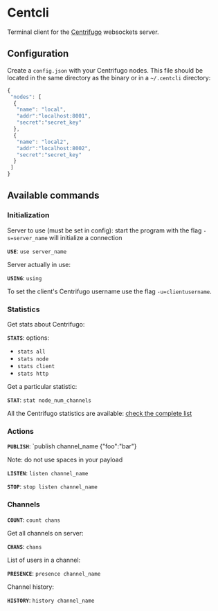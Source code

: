 # Centcli

Terminal client for the [Centrifugo](https://github.com/centrifugal/centrifugo/) websockets server.

## Configuration

Create a `config.json` with your Centrifugo nodes. This file should be located in the same directory as the binary or
in a `~/.centcli` directory:

   ```javascript
   {
    "nodes": [
     {
      "name": "local",
      "addr":"localhost:8001",
      "secret":"secret_key"
     },
     {
      "name": "local2",
      "addr":"localhost:8002",
      "secret":"secret_key"
     }
	]
   }
   ```

## Available commands

### Initialization

Server to use (must be set in config): start the program with the flag `-s=server_name` will initialize a connection

**`USE`**: `use server_name`

Server actually in use:

**`USING`**: `using`

To set the client's Centrifugo username use the flag `-u=clientusername`.

### Statistics

Get stats about Centrifugo:

**`STATS`**: options:
- `stats all`
- `stats node`
- `stats client`
- `stats http`

Get a particular statistic:

**`STAT`**: `stat node_num_channels`

All the Centrifugo statistics are available: 
[check the complete list](https://fzambia.gitbooks.io/centrifugal/content/server/stats.html)

### Actions

**`PUBLISH`**: `publish channel_name {"foo":"bar"}

Note: do not use spaces in your payload

**`LISTEN`**: `listen channel_name`

**`STOP`**: `stop listen channel_name`

### Channels

**`COUNT`**: `count chans`

Get all channels on server:

**`CHANS`**: `chans`

List of users in a channel:

**`PRESENCE`**: `presence channel_name`

Channel history:

**`HISTORY`**: `history channel_name`


